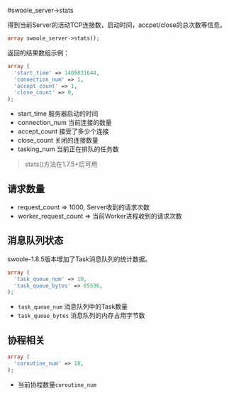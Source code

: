 #swoole_server->stats

得到当前Server的活动TCP连接数，启动时间，accpet/close的总次数等信息。

```php
array swoole_server->stats();
```

返回的结果数组示例：
```php
array (
  'start_time' => 1409831644,
  'connection_num' => 1,
  'accept_count' => 1,
  'close_count' => 0,
);
```

* start_time 服务器启动的时间
* connection_num 当前连接的数量
* accept_count 接受了多少个连接
* close_count 关闭的连接数量
* tasking_num 当前正在排队的任务数

> stats()方法在1.7.5+后可用 

请求数量
----
* request_count => 1000, Server收到的请求次数
* worker_request_count => 当前Worker进程收到的请求次数

消息队列状态
----
swoole-1.8.5版本增加了Task消息队列的统计数据。

```php
array (
  'task_queue_num' => 10,
  'task_queue_bytes' => 65536,
);
```

* `task_queue_num` 消息队列中的Task数量
* `task_queue_bytes` 消息队列的内存占用字节数

协程相关
----
```php
array (
  'coroutine_num' => 10,
);
```
* 当前协程数量`coroutine_num`

